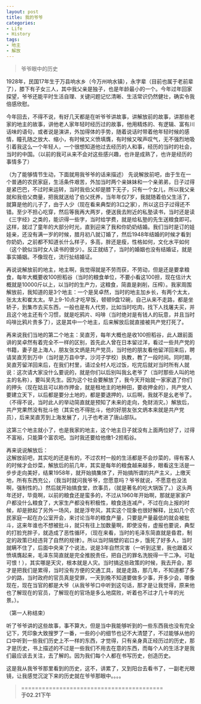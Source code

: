 ```yaml
---
layout: post
title: 我的爷爷
categories:
- Life
- History
tags:
- 地主
- 解放
---
```


> 爷爷眼中的历史   

1928年，民国17年生于万县响水乡（今万州响水镇），永字辈（目前也属于老前辈了），膝下有子女三人，其中我父亲是独子，也是年龄最小的一个。今年过年回家探望，爷爷还能平时生活自理、关键问题记忆清晰、生活常识仍然健壮，确实令我倍感欣慰。  

今年回去，不得不说，有好几天都是在听爷爷讲故事，讲解放前的故事，讲那些老家的地主的故事，讲他老人家年轻时经历过的故事，他用精炼的、有逻辑、富有川话味的语句，或者说是演讲，外加得体的手势，随着说话时带着他年轻时候的感情，瞳孔随之放大、缩小，有时候又义愤填膺，有时候又唉声叹气，无不强烈地吸引着我这么一个年轻人，一个很想知道他过去经历的人和事，经历的当时的社会，当时的中国。（以前的我可从来不会对这些感兴趣，也许是成熟了，也许是经历的事情多了）

（为了能够情节生动，下面就用我爷爷的话来描述）
先说解放前吧，由于生在一个普通的农民家庭，生活条件艰苦，外加当时两个亲妹妹和一个亲弟弟，日子过得是紧巴巴，不过时来运转，当时我伯父却是膝下无子，只有一个女儿，所以我父亲就和我伯父商量，把我就送给了伯父抚养，当年年仅7岁，我就随着伯父生活了，就算是他的儿子了，由于人少（现在看来典型的3口之家），所以这日子过得还不错。至少不担心吃穿，然后等我再大两岁，便送我去附近的私塾读书，当时还是读《三字经》之类的，能识得一些字，当时给学费，就是给私塾的先生送粮食即可。这样，就过了童年的大部分时光，直到迎来了我和你奶奶结婚。我们当时是订的娃娃亲，还没有满一岁的时候，腊月初八就订婚了，然后1948年结婚的时候才看到你奶奶，之前都不知道长什么样子，多高，胖还是瘦，性格如何，文化水平如何（这个貌似当时女人读书的很少）。反正就结了，当时的婚姻也没有结婚证，就是事实婚姻。不像现在，流行扯结婚证。  

再说说解放前的地主，地主啊，我觉得就是不劳而获，不劳动，但是还是要拿粮食，每年大概要收100担稻谷（当时的粮食单位，不要小看这100担，现在估计大概就是10000斤以上，以当时的生产力，这粮食，简直是剥削，压榨）。我家周围解放前，我知道的是3个地主：一个是吴卓然，当时的地主加乡长，有两个太太，张太太和崔太太。早上9-10点才吃早饭，顿顿9盘12碗，自己从来不走路，都是坐轿子，到集市去买东西，一般也是有人代劳，比如当时吃肉，找下人找屠夫买，并且这个地主还有个习惯，就是吃鸦片、吗啡（当时绝对是有钱人的玩意，并且当时吗啡比鸦片贵多了），这是其中一个地主，后来解放后就直接被共产党打死了。  

再来说我们当地的第二个地主：吴直芳，每年大概也是收100担稻谷，此人跟前面讲的吴卓然有着完全不一样的区别，首先此人曾在日本留过洋，看过一些共产党的书籍，妻子是上海人，朋友张文炳是共产党员，当时他的朋友看他留洋回来后，聘请吴直芳到万中（当时是万县中学，沙河子学校）执教，教了一段时间。同时期，吴直芳留洋回来后，在我们村里，请过全村人吃过饭，吃完后就对当时所有人就说：这次请大家没什么要说的，就是你们以后别叫我幺老爷了（当时那些人叫的地主的名称），要叫吴先生。因为这个社会要解放了，我今天开始就一家家退了你们的押头（现在姑且可以称作押金，就是租地主的地种田，要收押金的），共产党人要建立天下，以后都是要分土地的，都是要退押的，以后啊，我就不是幺老爷了。（不得不说，当时此人的举动简直就是预知了未来的走向，免财消灾。）解放后，共产党果然没有批斗他（其实也不得批斗，他的好朋友张文炳本来就是共产党员），后来吴直芳到上海发展了，儿子也考进了唐山部队。  

这第三个地主就小了，也是我家的地主，这个地主日子就没有上面两位好了，过得不富裕，只能算个富农吧。当时我还要给他缴1-2担稻谷。  

再来说说解放后：  
这解放前吧，其实吃的还是有的，不过农村一般的生活都是不会炒菜的，得有客人的时候才会炒菜，解放后的前几年，其实是每年的粮食越来越多，眼看这生活是一步步走向美好，结果1958年，就开始搞集体了，开始搞所谓的共产主义，上缴天地，所有东西充公，（我当时就问我爷爷，您愿意吗？爷爷就说，不愿意也没法啊，强制性的。）然后就开始搞食堂，炊事员，（就是著名的吃大锅饭了。）这头两年还好，毕竟啊，以前的粮食还是蛮多的，不过从1960年开始啊，那就是家家户户都没什么粮食了，大家生产都没有积极性，粮食连连减产，不过在向上报的时候，却是掀起了另外一场风，就是浮夸风，其实这个现象也很好解释，比如几个农民家庭一起在办公室开会，来讨论当年的粮食产量，只要是产量最低的就会被批斗，这来年谁也不想被批斗，就只有往上加数量啊，即使没有，虚报也要说，典型的打脸充胖子，就造成了恶性循环，（现在来看，当时的毛泽东简直就是昏君，制定的政策已经违背了自然的规律）。所以当时隔壁的岩口乡，饿死了好多人，当时就瞒不住了，后面中央来了个说法，说是3年自然灾害（一听到这里，我也跟着义愤填膺起来，毛泽东简直就是完全推脱责任，把自己的罪名洗脱得一干二净。可耻可恨！），其实哪是天灾，根本就是人灾。当时搞这些政策的时候，我去开会，那才是把我们是累得，当时没有方便的交通工具，就是走路，那几年，不知道都了多少的路，当时政府的官员真是受罪，一天到晚不知道要做多少事，开多少会，哪像现在，现在当官的都是大爷（从我爷爷口中听到这句话，那才是让我觉得，原来他也了解现在的官员，了解现在的官场是多么地腐败，听着也不过才几十年的光景。）。  

（第一人称结束）  

听了爷爷讲的这些故事，事不算大，但是当中我能够听到的一些东西我也没有完全记下，凭印象大致搜罗了一番，一些的小的细节也记不大清楚了，不过能够从他的口中听到一些我们历史上不一样的东西，才觉得，只有亲身真正经历过的历史，那才是历史，书上描述的不过是一些我们不用去在意的东西，而每个人的生活才是我们最应该去关注，去了解的。因为我们每个人都在书写历史，创造历史。  

这是我从我爷爷那里看到的历史，这不，讲累了，又到阳台去看书了，一副老光眼镜，让我感觉沉淀下来的历史就在爷爷那眼中。。。。

> =========================================          
> __于02.21下午__     